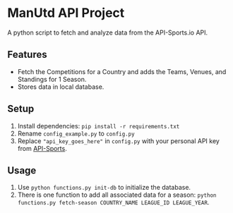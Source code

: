 # ManUtd API Project

A python script to fetch and analyze data from the API-Sports.io API.

## Features
* Fetch the Competitions for a Country and adds the Teams, Venues, and Standings for 1 Season.
* Stores data in local database.

## Setup
1. Install dependencies: `pip install -r requirements.txt`
2. Rename `config_example.py` to `config.py`
3. Replace `"api_key_goes_here"` in `config.py` with your personal API key from [API-Sports](https://api-sports.io/).

## Usage
1. Use `python functions.py init-db` to initialize the database.
2. There is one function to add all associated data for a season: `python functions.py fetch-season COUNTRY_NAME LEAGUE_ID LEAGUE_YEAR`.